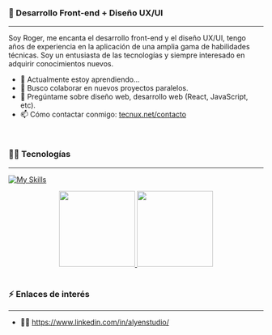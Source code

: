 ### 👋 Desarrollo Front-end + Diseño UX/UI
<hr>

Soy Roger, me encanta el desarrollo front-end y el diseño UX/UI, tengo años de experiencia en la aplicación de una amplia gama de habilidades técnicas. Soy un entusiasta de las tecnologías y siempre interesado en adquirir conocimientos nuevos.

- 🌱 Actualmente estoy aprendiendo...
- 👯 Busco colaborar en nuevos proyectos paralelos.
- 💬 Pregúntame sobre diseño web, desarrollo web (React, JavaScript, etc).
- 📫 Cómo contactar conmigo: [tecnux.net/contacto](https://tecnux.net/contacto)

</br>

### 👨‍🎓 Tecnologías
<hr>

<div>
  
  [![My Skills](https://skillicons.dev/icons?i=html,css,js,ts,react,redux,nextjs,materialui,nodejs,git,sass,php,wordpress,vscode,figma,ps,ai,pr,ae)](https://skillicons.dev)
  
</div>

<div align="center">
  <a href="https://github.com/rogerDesignDev">
    <img height="150px" src="https://github-readme-stats.vercel.app/api?username=rogerDesignDev&show_icons=true&theme=radical"/> 
    <img height="150px" src="https://github-readme-stats.vercel.app/api/top-langs/?username=rogerDesignDev&layout=compact&theme=radical"/>
  </a>
</div>

</br>

### ⚡ Enlaces de interés
<hr>

- 👨‍💼 https://www.linkedin.com/in/alyenstudio/

<br>
